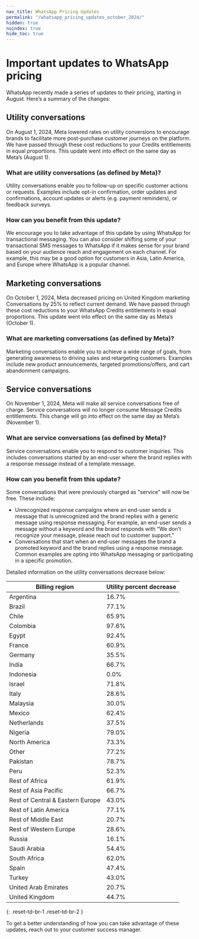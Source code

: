 ```yaml
---
nav_title: WhatsApp Pricing Updates
permalink: "/whatsapp_pricing_updates_october_2024/"
hidden: true
noindex: true
hide_toc: true
---
```


# Important updates to WhatsApp pricing

WhatsApp recently made a series of updates to their pricing, starting in August. Here’s a summary of the changes: 

## Utility conversations 

On August 1, 2024, Meta lowered rates on utility conversions to encourage brands to facilitate more post-purchase customer journeys on the platform. We have passed through these cost reductions to your Credits entitlements in equal proportions. This update went into effect on the same day as Meta’s (August 1). 

### What are utility conversations (as defined by Meta)? 

Utility conversations enable you to follow-up on specific customer actions or requests. Examples include opt-in confirmation, order updates and confirmations, account updates or alerts (e.g. payment reminders), or feedback surveys.

### How can you benefit from this update? 

We encourage you to take advantage of this update by using WhatsApp for transactional messaging. You can also consider shifting some of your transactional SMS messages to WhatsApp if it makes sense for your brand based on your audience reach and engagement on each channel. For example, this may be a good option for customers in Asia, Latin America, and Europe where WhatsApp is a popular channel. 

## Marketing conversations

On October 1, 2024, Meta decreased pricing on United Kingdom marketing Conversations by 25% to reflect current demand. We have passed through these cost reductions to your WhatsApp Credits entitlements in equal proportions. This update went into effect on the same day as Meta’s (October 1).

### What are marketing conversations (as defined by Meta)? 

Marketing conversations enable you to achieve a wide range of goals, from generating awareness to driving sales and retargeting customers. Examples include new product announcements, targeted promotions/offers, and cart abandonment campaigns.

## Service conversations

On November 1, 2024, Meta will make all service conversations free of charge. Service conversations will no longer consume Message Credits entitlements. This change will go into effect on the same day as Meta’s (November 1).

### What are service conversations (as defined by Meta)? 

Service conversations enable you to respond to customer inquiries. This includes conversations started by an end-user where the brand replies with a response message instead of a template message.

### How can you benefit from this update? 

Some conversations that were previously charged as "service" will now be free. These include: 

- Unrecognized response campaigns where an end-user sends a message that is unrecognized and the brand replies with a generic message using response messaging. For example, an end-user sends a message without a keyword and the brand responds with “We don’t recognize your message, please reach out to customer support."
- Conversations that start when an end-user messages the brand a promoted keyword and the brand replies using a response message. Common examples are opting into WhatsApp messaging or participating in a specific promotion.

Detailed information on the utility conversations decrease below:

| Billing region                             | Utility percent decrease |
|--------------------------------------------|--------------------------|
| Argentina                                  | 16.7%                    |
| Brazil                                     | 77.1%                    |
| Chile                                      | 65.9%                    |
| Colombia                                   | 97.6%                    |
| Egypt                                      | 92.4%                    |
| France                                     | 60.9%                    |
| Germany                                    | 35.5%                    |
| India                                       | 66.7%                    |
| Indonesia                                  | 0.0%                     |
| Israel                                     | 71.8%                    |
| Italy                                      | 28.6%                    |
| Malaysia                                   | 30.0%                    |
| Mexico                                     | 62.4%                    |
| Netherlands                                | 37.5%                    |
| Nigeria                                    | 79.0%                    |
| North America                              | 73.3%                    |
| Other                                      | 77.2%                    |
| Pakistan                                   | 78.7%                    |
| Peru                                       | 52.3%                    |
| Rest of Africa                             | 61.9%                    |
| Rest of Asia Pacific                       | 66.7%                    |
| Rest of Central & Eastern Europe          | 43.0%                    |
| Rest of Latin America                      | 77.1%                    |
| Rest of Middle East                        | 20.7%                    |
| Rest of Western Europe                     | 28.6%                    |
| Russia                                     | 16.1%                    |
| Saudi Arabia                               | 54.4%                    |
| South Africa                               | 62.0%                    |
| Spain                                      | 47.4%                    |
| Turkey                                     | 43.0%                    |
| United Arab Emirates                       | 20.7%                    |
| United Kingdom                             | 44.7%                    |
{: .reset-td-br-1 .reset-td-br-2 }

To get a better understanding of how you can take advantage of these updates, reach out to your customer success manager. 